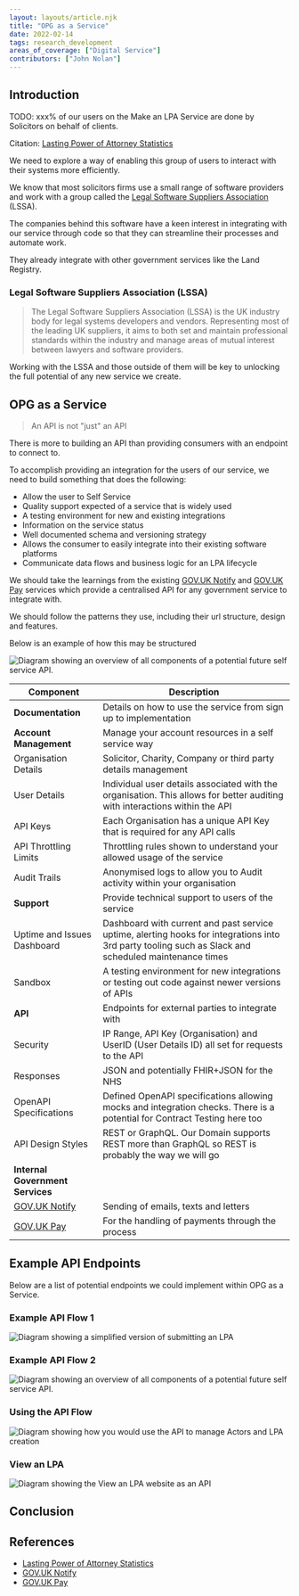 ```yaml
---
layout: layouts/article.njk
title: "OPG as a Service"
date: 2022-02-14
tags: research_development
areas_of_coverage: ["Digital Service"]
contributors: ["John Nolan"]
---
```


## Introduction

TODO: xxx% of our users on the Make an LPA Service are done by Solicitors on behalf of clients.

Citation: [Lasting Power of Attorney Statistics](https://www.lastingpowerofattorney.service.gov.uk/stats)

We need to explore a way of enabling this group of users to interact with their systems more efficiently.

We know that most solicitors firms use a small range of software providers and work with a group called the [Legal Software Suppliers Association](https://www.lssa.co.uk) (LSSA).

The companies behind this software have a keen interest in integrating with our service through code so that they can streamline their processes and automate work.

They already integrate with other government services like the Land Registry.

### Legal Software Suppliers Association (LSSA)

> The Legal Software Suppliers Association (LSSA) is the UK industry body for legal systems developers and vendors. Representing most of the leading UK suppliers, it aims to both set and maintain professional standards within the industry and manage areas of mutual interest between lawyers and software providers.

Working with the LSSA and those outside of them will be key to unlocking the full potential of any new service we create.

## OPG as a Service

> An API is not "just" an API

There is more to building an API than providing consumers with an endpoint to connect to.

To accomplish providing an integration for the users of our service, we need to build something that does the following:

- Allow the user to Self Service
- Quality support expected of a service that is widely used
- A testing environment for new and existing integrations
- Information on the service status
- Well documented schema and versioning strategy
- Allows the consumer to easily integrate into their existing software platforms
- Communicate data flows and business logic for an LPA lifecycle

We should take the learnings from the existing [GOV.UK Notify](https://www.notifications.service.gov.uk/) and [GOV.UK Pay](https://www.payments.service.gov.uk/) services which provide a centralised API for any government service to integrate with.

We should follow the patterns they use, including their url structure, design and features.

Below is an example of how this may be structured

![Diagram showing an overview of all components of a potential future self service API.](/assets/images/research-development/opg-as-a-service/opg-as-a-service.jpg "Diagram showing an overview of all components of a potential future self service API.")

| Component | Description |
|---|---|
| **Documentation** | Details on how to use the service from sign up to implementation |
| **Account Management** | Manage your account resources in a self service way |
| Organisation Details | Solicitor, Charity, Company or third party details management |
| User Details | Individual user details associated with the organisation. This allows for better auditing with interactions within the API |
| API Keys | Each Organisation has a unique API Key that is required for any API calls |
| API Throttling Limits | Throttling rules shown to understand your allowed usage of the service |
| Audit Trails | Anonymised logs to allow you to Audit activity within your organisation |
| **Support** | Provide technical support to users of the service |
| Uptime and Issues Dashboard | Dashboard with current and past service uptime, alerting hooks for integrations into 3rd party tooling such as Slack and scheduled maintenance times |
| Sandbox | A testing environment for new integrations or testing out code against newer versions of APIs |
| **API** | Endpoints for external parties to integrate with |
| Security | IP Range, API Key (Organisation) and UserID (User Details ID) all set for requests to the API |
| Responses | JSON and potentially FHIR+JSON for the NHS |
| OpenAPI Specifications | Defined OpenAPI specifications allowing mocks and integration checks. There is a potential for Contract Testing here too |
| API Design Styles | REST or GraphQL. Our Domain supports REST more than GraphQL so REST is probably the way we will go |
| **Internal Government Services** |  |
| [GOV.UK Notify](https://www.notifications.service.gov.uk/) | Sending of emails, texts and letters |
| [GOV.UK Pay](https://www.payments.service.gov.uk/) | For the handling of payments through the process |

## Example API Endpoints

Below are a list of potential endpoints we could implement within OPG as a Service.

### Example API Flow 1

![Diagram showing a simplified version of submitting an LPA](/assets/images/research-development/opg-as-a-service/simple-api-example.jpg "Diagram showing a simplified version of submitting an LPA")

### Example API Flow 2

![Diagram showing an overview of all components of a potential future self service API.](/assets/images/research-development/opg-as-a-service/full-api-example.jpg "Diagram showing an overview of all components of a potential future self service API.")

### Using the API Flow

![Diagram showing how you would use the API to manage Actors and LPA creation](/assets/images/research-development/opg-as-a-service/using-api-flow.jpg "Diagram showing how you would use the API to manage Actors and LPA creation")

### View an LPA

![Diagram showing the View an LPA website as an API](/assets/images/research-development/opg-as-a-service/view-an-lpa-api.jpg "Diagram showing the View an LPA website as an API")

## Conclusion



## References

- [Lasting Power of Attorney Statistics](https://www.lastingpowerofattorney.service.gov.uk/stats)
- [GOV.UK Notify](https://www.notifications.service.gov.uk/)
- [GOV.UK Pay](https://www.payments.service.gov.uk/)
